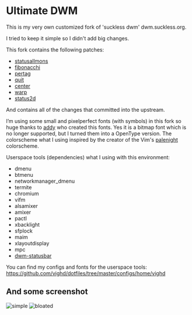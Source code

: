 # Ultimate DWM

This is my very own customized fork of 'suckless dwm' dwm.suckless.org.

I tried to keep it simple so I didn't add big changes.

This fork contains the following patches:

- [statusallmons](https://dwm.suckless.org/patches/statusallmons)
- [fibonacchi](https://dwm.suckless.org/patches/fibonacci)
- [pertag](https://dwm.suckless.org/patches/pertag)
- [quit](https://github.com/jceb/dwm-patches/blob/master/patches/restart.patch)
- [center](https://dwm.suckless.org/patches/center)
- [warp](https://dwm.suckless.org/patches/warp)
- [status2d](https://dwm.suckless.org/patches/status2d)

And contains all of the changes that committed into the upstream.

I’m using some small and pixelperfect fonts (with symbols) in this fork so huge thanks to [addy](https://github.com/addy-dclxvi/bitmap-font-collections) who created this fonts. Yes it is a bitmap font which is no longer supported, but I turned them into a OpenType version.
The colorscheme what I using inspired by the creator of the Vim's [palenight](https://github.com/drewtempelmeyer/palenight.vim) colorscheme.

Userspace tools (dependencies) what I using with this environment:

- dmenu
- btmenu
- networkmanager_dmenu
- termite
- chromium
- vifm
- alsamixer
- amixer
- pactl
- xbacklight
- sfplock
- maim
- xlayoutdisplay
- mpc
- [dwm-statusbar](https://github.com/vighd/dotfiles/blob/master/configs/usr/local/bin/dwm-statusbar)

You can find my configs and fonts for the userspace tools: https://github.com/vighd/dotfiles/tree/master/configs/home/vighd

## And some screenshot

![simple](./1.png "Simple")
![bloated](./2.png "Bloated")
